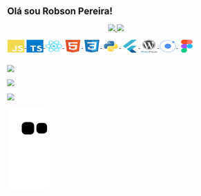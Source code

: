 ## Olá sou Robson Pereira!
<div align="center">
  <a href="https://github.com/robsonpereira13">
  <img height="180em" src="https://github-readme-stats.vercel.app/api?username=robsonpereira13&show_icons=true&theme=dracula&include_all_commits=true&count_private=true"/>
  <img height="180em" src="https://github-readme-stats.vercel.app/api/top-langs/?username=robsonpereira13&layout=compact&langs_count=7&theme=dracula"/>
</div>
<div style="display: inline_block"><br>
  <img align="center" alt="robson-Js" height="30" width="40" src="https://raw.githubusercontent.com/devicons/devicon/master/icons/javascript/javascript-plain.svg">
  <img align="center" alt="robson-Ts" height="30" width="40" src="https://raw.githubusercontent.com/devicons/devicon/master/icons/typescript/typescript-plain.svg">
  <img align="center" alt="robson-React" height="30" width="40" src="https://raw.githubusercontent.com/devicons/devicon/master/icons/react/react-original.svg">
  <img align="center" alt="robson-HTML" height="30" width="40" src="https://raw.githubusercontent.com/devicons/devicon/master/icons/html5/html5-original.svg">
  <img align="center" alt="robson-CSS" height="30" width="40" src="https://raw.githubusercontent.com/devicons/devicon/master/icons/css3/css3-original.svg">
  <img align="center" alt="robson-Python" height="30" width="40" src="https://raw.githubusercontent.com/devicons/devicon/master/icons/python/python-original.svg">
  <img align="center" alt="robson-Flutter" height="30" width="40" src="https://raw.githubusercontent.com/devicons/devicon/master/icons/flutter/flutter-original.svg">
  <img align="center" alt="robson-WordPress" height="30" width="40" src="https://raw.githubusercontent.com/devicons/devicon/master/icons/wordpress/wordpress-original.svg">
    <img align="center" alt="robson-Ionic" height="30" width="40" src="https://raw.githubusercontent.com/devicons/devicon/master/icons/ionic/ionic-original.svg">
   <img align="center" alt="robson-Figma" height="30" width="40" src="https://raw.githubusercontent.com/devicons/devicon/master/icons/figma/figma-original.svg">
  
</div>
  
  ##
 
<div> 
  
  <a href="https://instagram.com/robsonpereira44" target="_blank"><img src="https://img.shields.io/badge/-Instagram-%23E4405F?style=for-the-badge&logo=instagram&logoColor=white" target="_blank"></a>
  
  <a href = "mailto:robsonpeereirape@gmail.com"><img src="https://img.shields.io/badge/-Gmail-%23333?style=for-the-badge&logo=gmail&logoColor=white" target="_blank"></a>
  
  <a href="https://www.linkedin.com/in/robson-pereira-81605aa4/" target="_blank"><img src="https://img.shields.io/badge/-LinkedIn-%230077B5?style=for-the-badge&logo=linkedin&logoColor=white" target="_blank"></a> 
 
  ![Snake animation](https://github.com/rafaballerini/rafaballerini/blob/output/github-contribution-grid-snake.svg)
 
</div>
